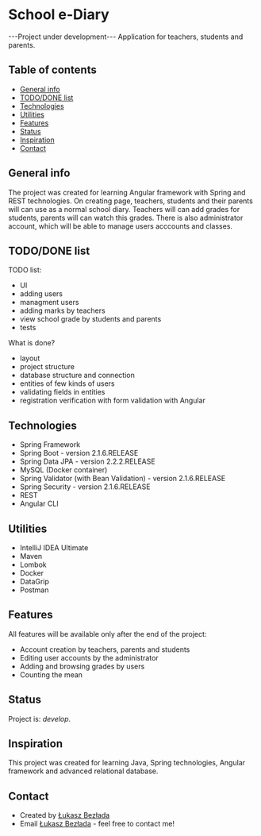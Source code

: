 # School e-Diary
---Project under development--- Application for teachers, students and parents. 

## Table of contents
* [General info](#general-info)
* [TODO/DONE list](#todo/done-list)
* [Technologies](#technologies)
* [Utilities](#utilities)
* [Features](#features)
* [Status](#status)
* [Inspiration](#inspiration)
* [Contact](#contact)


## General info
The project was created for learning Angular framework with Spring and REST technologies.
On creating page, teachers, students and their parents will can use as a normal school diary. Teachers will can add grades for students, parents will can watch this grades. There is also administrator account, which will be able to manage users acccounts and classes.

## TODO/DONE list

TODO list:
- UI
- adding users
- managment users
- adding marks by teachers
- view school grade by students and parents
- tests

What is done?
- layout
- project structure
- database structure and connection
- entities of few kinds of users
- validating fields in entities
- registration verification with form validation with Angular 

## Technologies
* Spring Framework
* Spring Boot - version 2.1.6.RELEASE
* Spring Data JPA - version 2.2.2.RELEASE
* MySQL (Docker container)
* Spring Validator (with Bean Validation) - version 2.1.6.RELEASE
* Spring Security - version 2.1.6.RELEASE
* REST
* Angular CLI

## Utilities
* IntelliJ IDEA Ultimate
* Maven
* Lombok
* Docker
* DataGrip
* Postman

## Features
All features will be available only after the end of the project:
* Account creation by teachers, parents and students
* Editing user accounts by the administrator
* Adding and browsing grades by users
* Counting the mean

## Status
Project is: _develop_.

## Inspiration
This project was created for learning Java, Spring technologies, Angular framework and advanced relational database.

## Contact
- Created by [Łukasz Bezłada](https://www.linkedin.com/in/lukaszbezlada/)
- Email [Łukasz Bezłada](mailto:lukaszbezlada@interia.pl) - feel free to contact me!


